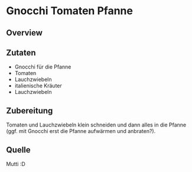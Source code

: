 # Gnocchi Tomaten Pfanne

## Overview

## Zutaten

- Gnocchi für die Pfanne
- Tomaten
- Lauchzwiebeln
- italienische Kräuter
- Lauchzwiebeln

## Zubereitung

Tomaten und Lauchzwiebeln klein schneiden und dann alles in die Pfanne (ggf. mit Gnocchi erst die Pfanne aufwärmen und anbraten?).

## Quelle
Mutti :D
